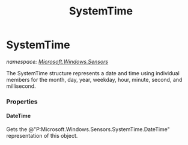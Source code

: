 ﻿---
title: SystemTime
---

# SystemTime
_namespace: [Microsoft.Windows.Sensors](N-Microsoft.Windows.Sensors.html)_

The SystemTime structure represents a date and time using individual members for 
 the month, day, year, weekday, hour, minute, second, and millisecond.



### Properties

#### DateTime
Gets the @"P:Microsoft.Windows.Sensors.SystemTime.DateTime" representation of this object.

